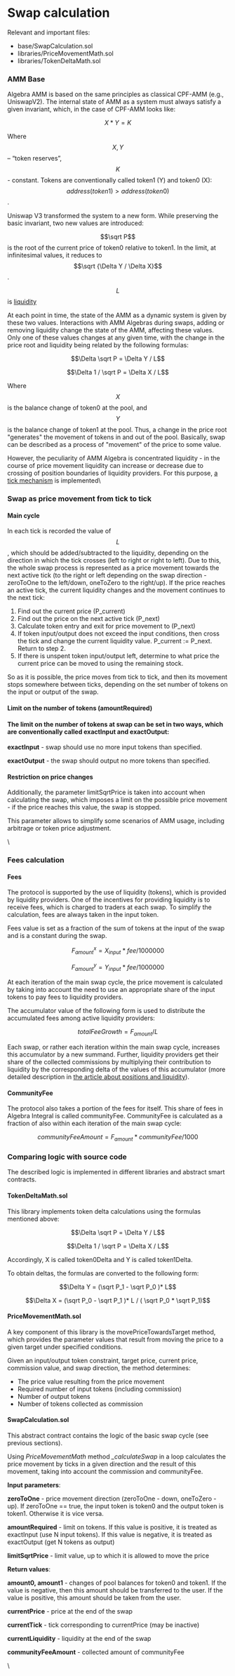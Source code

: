 # Swap calculation

Relevant and important files:

* base/SwapCalculation.sol
* libraries/PriceMovementMath.sol
* libraries/TokenDeltaMath.sol

### AMM Base

Algebra AMM is based on the same principles as classical CPF-AMM (e.g., UniswapV2). The internal state of AMM as a system must always satisfy a given invariant, which, in the case of CPF-AMM looks like:

$$X * Y = K$$

Where $$X, Y$$ – “token reserves”, $$K$$ - constant. Tokens are conventionally called token1 (Y) and token0 (X): $$address(token1) \gt address(token0)$$.

Uniswap V3 transformed the system to a new form. While preserving the basic invariant, two new values are introduced:

$$\sqrt P$$ is the root of the current price of token0 relative to token1. In the limit, at infinitesimal values, it reduces to $$\sqrt {\Delta Y / \Delta X}$$.

$$L$$ is [liquidity](liquidity-and-positions.md)

At each point in time, the state of the AMM as a dynamic system is given by these two values. Interactions with AMM Algebras during swaps, adding or removing liquidity change the state of the AMM, affecting these values. Only one of these values changes at any given time, with the change in the price root and liquidity being related by the following formulas:

$$\Delta \sqrt P =  \Delta Y / L$$

$$\Delta 1 / \sqrt P = \Delta X / L$$

Where $$X$$ is the balance change of token0 at the pool, and $$Y$$is the balance change of token1 at the pool. Thus, a change in the price root "generates" the movement of tokens in and out of the pool. Basically, swap can be described as a process of "movement" of the price to some value.

However, the peculiarity of AMM Algebra is concentrated liquidity - in the course of price movement liquidity can increase or decrease due to crossing of position boundaries of liquidity providers. For this purpose, [a tick mechanism](ticks/) is implemented\


### Swap as price movement from tick to tick

#### Main cycle

In each tick is recorded the value of $$L$$, which should be added/subtracted to the liquidity, depending on the direction in which the tick crosses (left to right or right to left). Due to this, the whole swap process is represented as a price movement towards the next active tick (to the right or left depending on the swap direction - zeroToOne to the left/down, oneToZero to the right/up). If the price reaches an active tick, the current liquidity changes and the movement continues to the next tick:

1. Find out the current price (P\_current)
2. Find out the price on the next active tick (P\_next)
3. Calculate token entry and exit for price movement to (P\_next)
4. If token input/output does not exceed the input conditions, then cross the tick and change the current liquidity value. P\_current := P\_next. Return to step 2.
5. If there is unspent token input/output left, determine to what price the current price can be moved to using the remaining stock.

So as it is possible, the price moves from tick to tick, and then its movement stops somewhere between ticks, depending on the set number of tokens on the input or output of the swap.



#### Limit on the number of tokens (amountRequired)

#### The limit on the number of tokens at swap can be set in two ways, which are conventionally called exactInput and exactOutput:

**exactInput** - swap should use no more input tokens than specified.

**exactOutput** - the swap should output no more tokens than specified.



#### Restriction on price changes

Additionally, the parameter limitSqrtPrice is taken into account when calculating the swap, which imposes a limit on the possible price movement - if the price reaches this value, the swap is stopped.

This parameter allows to simplify some scenarios of AMM usage, including arbitrage or token price adjustment.

\


### Fees calculation

#### Fees

The protocol is supported by the use of liquidity (tokens), which is provided by liquidity providers. One of the incentives for providing liquidity is to receive fees, which is charged to traders at each swap. To simplify the calculation, fees are always taken in the input token.

Fees value is set as a fraction of the sum of tokens at the input of the swap and is a constant during the swap.

$$F_{amount}^x = X_{input} * fee / 1000000$$

$$F_{amount}^y = Y_{input} * fee / 1000000$$

At each iteration of the main swap cycle, the price movement is calculated by taking into account the need to use an appropriate share of the input tokens to pay fees to liquidity providers.

The accumulator value of the following form is used to distribute the accumulated fees among active liquidity providers:

$$totalFeeGrowth = F_{amount} / L$$

Each swap, or rather each iteration within the main swap cycle, increases this accumulator by a new summand. Further, liquidity providers get their share of the collected commissions by multiplying their contribution to liquidity by the corresponding delta of the values of this accumulator (more detailed description in [the article about positions and liquidity](liquidity-and-positions.md)).

#### CommunityFee

The protocol also takes a portion of the fees for itself. This share of fees in Algebra Integral is called communityFee. CommunityFee is calculated as a fraction of also within each iteration of the main swap cycle:

$$communityFeeAmount = F_{amount} * communityFee / 1000$$

### Comparing logic with source code

The described logic is implemented in different libraries and abstract smart contracts.

#### TokenDeltaMath.sol

This library implements token delta calculations using the formulas mentioned above:

$$\Delta \sqrt P =  \Delta Y / L$$

$$\Delta 1 / \sqrt P = \Delta X / L$$

Accordingly, X is called token0Delta and Y is called token1Delta.

To obtain deltas, the formulas are converted to the following form:

$$\Delta Y =  (\sqrt P_1 - \sqrt P_0 )* L$$

$$\Delta X =  (\sqrt P_0 - \sqrt P_1 )* L / ( \sqrt P_0 * \sqrt P_1)$$



#### PriceMovementMath.sol

A key component of this library is the movePriceTowardsTarget method, which provides the parameter values that result from moving the price to a given target under specified conditions.

Given an input/output token constraint, target price, current price, commission value, and swap direction, the method determines:

* The price value resulting from the price movement
* Required number of input tokens (including commission)
* Number of output tokens
* Number of tokens collected as commission

#### SwapCalculation.sol

This abstract contract contains the logic of the basic swap cycle (see previous sections).

Using _PriceMovementMath_ method _\_calculateSwap_ in a loop calculates the price movement by ticks in a given direction and the result of this movement, taking into account the commission and communityFee.

**Input parameters**:

**zeroToOne** - price movement direction (zeroToOne - down, oneToZero - up). If zeroToOne == true, the input token is token0 and the output token is token1. Otherwise it is vice versa.

**amountRequired** - limit on tokens. If this value is positive, it is treated as exactInput (use N input tokens). If this value is negative, it is treated as exactOutput (get N tokens as output)

**limitSqrtPrice** -  limit value, up to which it is allowed to move the price



**Return values**:

**amount0, amount1** - changes of pool balances for token0 and token1. If the value is negative, then this amount should be transferred to the user. If the value is positive, this amount should be taken from the user.

**currentPrice** - price at the end of the swap

**currentTick** - tick corresponding to currentPrice (may be inactive)

**currentLiquidity** - liquidity at the end of the swap

**communityFeeAmount** - collected amount of communityFee

\
